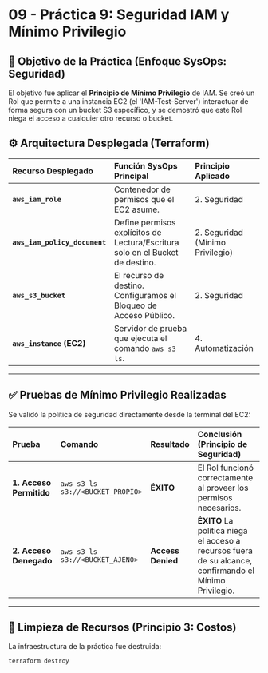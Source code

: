 # 09 - Práctica 9: Seguridad IAM y Mínimo Privilegio

## 🎯 Objetivo de la Práctica (Enfoque SysOps: Seguridad)

El objetivo fue aplicar el **Principio de Mínimo Privilegio** de IAM. Se creó un Rol que permite a una instancia EC2 (el 'IAM-Test-Server') interactuar de forma segura con un bucket S3 específico, y se demostró que este Rol niega el acceso a cualquier otro recurso o bucket.

## ⚙️ Arquitectura Desplegada (Terraform)

| Recurso Desplegado | Función SysOps Principal | Principio Aplicado |
| :--- | :--- | :--- |
| **`aws_iam_role`** | Contenedor de permisos que el EC2 asume. | 2. Seguridad |
| **`aws_iam_policy_document`** | Define permisos explícitos de Lectura/Escritura solo en el Bucket de destino. | 2. Seguridad (Mínimo Privilegio) |
| **`aws_s3_bucket`** | El recurso de destino. Configuramos el Bloqueo de Acceso Público. | 2. Seguridad |
| **`aws_instance` (EC2)** | Servidor de prueba que ejecuta el comando `aws s3 ls`. | 4. Automatización |

---

## ✅ Pruebas de Mínimo Privilegio Realizadas

Se validó la política de seguridad directamente desde la terminal del EC2:

| Prueba | Comando | Resultado | Conclusión (Principio de Seguridad) |
| :--- | :--- | :--- | :--- |
| **1. Acceso Permitido** | `aws s3 ls s3://<BUCKET_PROPIO>` | **ÉXITO** | El Rol funcionó correctamente al proveer los permisos necesarios. |
| **2. Acceso Denegado** | `aws s3 ls s3://<BUCKET_AJENO>` | **Access Denied** | **ÉXITO** La política niega el acceso a recursos fuera de su alcance, confirmando el Mínimo Privilegio. |

---

## 🧹 Limpieza de Recursos (Principio 3: Costos)

La infraestructura de la práctica fue destruida:

```bash
terraform destroy
